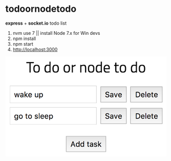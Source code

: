 # todoornodetodo
**express** + **socket.io** todo list

1. nvm use 7 || install Node 7.x for Win devs
2. npm install
3. npm start
4. [http://localhost:3000](http://localhost:3000)

![List](https://raw.githubusercontent.com/jacobator/todoornodetodo/master/screenshots/list.png)
